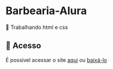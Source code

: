 # Barbearia-Alura
:book: Trabalhando html e css

## 📁 Acesso
É possivel acessar o site <a href="https://alura-plus-7kkdmfc4g-lucaslkj.vercel.app/">aqui</a>
ou <a href="https://github.com/Lucas-Henrique-Barbosa/AluraPlus/archive/refs/heads/main.zip">baixá-lo</a>
